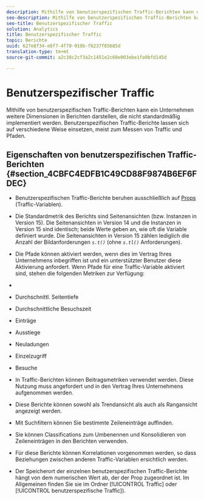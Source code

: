 ```yaml
---
description: Mithilfe von benutzerspezifischen Traffic-Berichten kann ein Unternehmen weitere Dimensionen in Berichten darstellen, die nicht standardmäßig implementiert werden. Benutzerspezifischen Traffic-Berichte lassen sich auf verschiedene Weise einsetzen, meist zum Messen von Traffic und Pfaden.
seo-description: Mithilfe von benutzerspezifischen Traffic-Berichten kann ein Unternehmen weitere Dimensionen in Berichten darstellen, die nicht standardmäßig implementiert werden. Benutzerspezifischen Traffic-Berichte lassen sich auf verschiedene Weise einsetzen, meist zum Messen von Traffic und Pfaden.
seo-title: Benutzerspezifischer Traffic
solution: Analytics
title: Benutzerspezifischer Traffic
topic: Berichte
uuid: 627e8f34-e8f7-4f79-919b-f6237f85685d
translation-type: tm+mt
source-git-commit: a2c38c2cf3a2c1451e2c60e003ebe1fa9bfd145d

---
```



# Benutzerspezifischer Traffic

Mithilfe von benutzerspezifischen Traffic-Berichten kann ein Unternehmen weitere Dimensionen in Berichten darstellen, die nicht standardmäßig implementiert werden. Benutzerspezifischen Traffic-Berichte lassen sich auf verschiedene Weise einsetzen, meist zum Messen von Traffic und Pfaden.

## Eigenschaften von benutzerspezifischen Traffic-Berichten {#section_4CBFC4EDFB1C49CD88F9874B6EF6FDEC}

* Benutzerspezifischen Traffic-Berichte beruhen ausschließlich auf [Props](https://marketing.adobe.com/resources/help/en_US/sc/implement/c_propn.html) (Traffic-Variablen).
* Die Standardmetrik des Berichts sind Seitenansichten (bzw. Instanzen in Version 15). Die Seitenansichten in Version 14 und die Instanzen in Version 15 sind identisch; beide Werte geben an, wie oft die Variable definiert wurde. Die Seitenansichten in Version 15 zählen lediglich die Anzahl der Bildanforderungen *`s.t()`* (ohne *`s.tl()`* Anforderungen).

* Die Pfade können aktiviert werden, wenn dies im Vertrag Ihres Unternehmens inbegriffen ist und ein unterstützter Benutzer diese Aktivierung anfordert. Wenn Pfade für eine Traffic-Variable aktiviert sind, stehen die folgenden Metriken zur Verfügung:
* 

   * Durchschnittl. Seitentiefe
   * Durchschnittliche Besuchszeit
   * Einträge
   * Ausstiege
   * Neuladungen
   * Einzelzugriff
   * Besuche

* In Traffic-Berichten können Beitragsmetriken verwendet werden. Diese Nutzung muss angefordert und in den Vertrag Ihres Unternehmens aufgenommen werden.
* Diese Berichte können sowohl als Trendansicht als auch als Rangansicht angezeigt werden.
* Mit Suchfiltern können Sie bestimmte Zeileneinträge auffinden.
* Sie können Classifications zum Umbenennen und Konsolidieren von Zeileneinträgen in den Berichten verwenden.
* Für diese Berichte können Korrelationen vorgenommen werden, so dass Beziehungen zwischen anderen Traffic-Variablen ersichtlich werden.
* Der Speicherort der einzelnen benutzerspezifischen Traffic-Berichte hängt von dem numerischen Wert ab, der der Prop zugeordnet ist. Im Allgemeinen finden Sie sie im Ordner [!UICONTROL Traffic] oder [!UICONTROL benutzerspezifische Traffic]).

